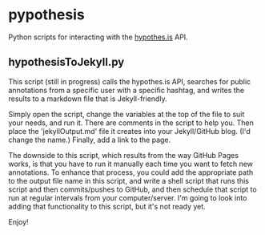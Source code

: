 # pypothesis

Python scripts for interacting with the [hypothes.is](https://hypothes.is/) API.

## hypothesisToJekyll.py

This script (still in progress) calls the hypothes.is API, searches for public annotations from a specific user with a specific hashtag, and writes the results to a markdown file that is Jekyll-friendly.

Simply open the script, change the variables at the top of the file to suit your needs, and run it. There are comments in the script to help you. Then place the 'jekyllOutput.md' file it creates into your Jekyll/GitHub blog. (I'd change the name.) Finally, add a link to the page.

The downside to this script, which results from the way GitHub Pages works, is that you have to run it manually each time you want to fetch new annotations. To enhance that process, you could add the appropriate path to the output file name in this script, and write a shell script that runs this script and then commits/pushes to GitHub, and then schedule that script to run at regular intervals from your computer/server. I'm going to look into adding that functionality to this script, but it's not ready yet.

Enjoy!
